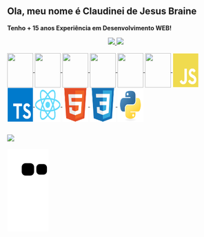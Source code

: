 ## Ola, meu nome é Claudinei de Jesus Braine
**Tenho + 15 anos Experiência em Desenvolvimento WEB!**
<div align="center">
  <a href="https://github.com/claubraine">
  <img height="180em" src="https://github-readme-stats.vercel.app/api?username=claubraine&show_icons=true&theme=dracula&include_all_commits=true&count_private=true"/>
  <img height="180em" src="https://github-readme-stats.vercel.app/api/top-langs/?username=claubraine&layout=compact&langs_count=7&theme=dracula"/>
</div>
<div style="display: inline_block"><br>
  <img align="center" width="60" height="80" src="https://cdn.jsdelivr.net/gh/devicons/devicon/icons/docker/docker-original.svg" />
  <img align="center" width="60" height="80" src="https://cdn.jsdelivr.net/gh/devicons/devicon/icons/composer/composer-original.svg" />
  <img align="center" width="60" height="80" src="https://cdn.jsdelivr.net/gh/devicons/devicon/icons/laravel/laravel-plain-wordmark.svg" />
  <img align="center" width="60" height="80" src="https://cdn.jsdelivr.net/gh/devicons/devicon/icons/redis/redis-original-wordmark.svg" />
  <img align="center" width="60" height="80" src="https://cdn.jsdelivr.net/gh/devicons/devicon/icons/nginx/nginx-original.svg" width="100" />
  <img align="center" width="60" height="80" src="https://cdn.jsdelivr.net/gh/devicons/devicon/icons/mysql/mysql-original-wordmark.svg" />
  <img align="center" width="60" height="80" src="https://raw.githubusercontent.com/devicons/devicon/master/icons/javascript/javascript-plain.svg">
  <img align="center" width="60" height="80" src="https://raw.githubusercontent.com/devicons/devicon/master/icons/typescript/typescript-plain.svg">
  <img align="center" width="60" height="80" src="https://raw.githubusercontent.com/devicons/devicon/master/icons/react/react-original.svg">
  <img align="center" width="60" height="80" src="https://raw.githubusercontent.com/devicons/devicon/master/icons/html5/html5-original.svg">
  <img align="center" width="60" height="80" src="https://raw.githubusercontent.com/devicons/devicon/master/icons/css3/css3-original.svg">
  <img align="center" width="60" height="80" src="https://raw.githubusercontent.com/devicons/devicon/master/icons/python/python-original.svg">  
  
</div>
  
  ##
 
<div> 
  <a href="https://www.linkedin.com/in/claudinei-braine/" target="_blank"><img src="https://img.shields.io/badge/-LinkedIn-%230077B5?style=for-the-badge&logo=linkedin&logoColor=white" target="_blank"></a> 
 
  ![Snake animation](https://github.com/rafaballerini/rafaballerini/blob/output/github-contribution-grid-snake.svg)
 
</div>
